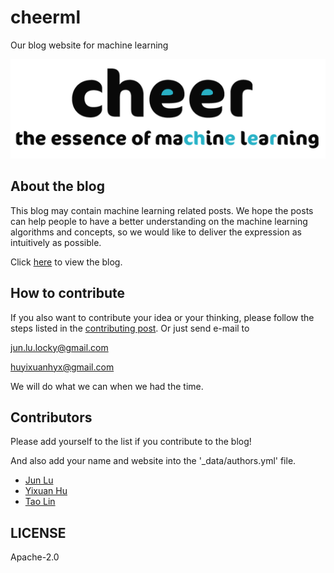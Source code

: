 # cheerml
Our blog website for machine learning

![CheerML logo](/assets/img/mlessence.png)

## About the blog
This blog may contain machine learning related posts. We hope the posts can help people to have a better understanding on the machine learning algorithms and concepts, so we would like to deliver the expression as intuitively as possible.

Click [here](https://cheerml.github.io/) to view the blog.

## How to contribute
If you also want to contribute your idea or your thinking, please follow the steps listed in the [contributing post](https://cheerml.github.io/contributing).
Or just send e-mail to

jun.lu.locky@gmail.com

huyixuanhyx@gmail.com

We will do what we can when we had the time.

## Contributors

Please add yourself to the list if you contribute to the blog!

And also add your name and website into the '_data/authors.yml' file.

- [Jun Lu](https://github.com/junlulocky)
- [Yixuan Hu](https://github.com/yeephycho)
- [Tao Lin](https://github.com/iamtao)


## LICENSE
Apache-2.0
